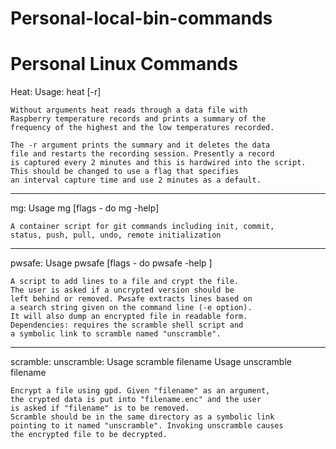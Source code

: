 # Personal-local-bin-commands
# Personal Linux Commands


Heat:
    Usage: heat [-r]
        
    Without arguments heat reads through a data file with
    Raspberry temperature records and prints a summary of the
    frequency of the highest and the low temperatures recorded.
    
    The -r argument prints the summary and it deletes the data
    file and restarts the recording session. Presently a record
    is captured every 2 minutes and this is hardwired into the script.
    This should be changed to use a flag that specifies
    an interval capture time and use 2 minutes as a default.

--------------------

mg:
    Usage mg [flags - do mg -help]

    A container script for git commands including init, commit,
    status, push, pull, undo, remote initialization

--------------------

pwsafe:
    Usage pwsafe [flags - do pwsafe -help ]

    A script to add lines to a file and crypt the file.
    The user is asked if a uncrypted version should be 
    left behind or removed. Pwsafe extracts lines based on
    a search string given on the command line (-e option).
    It will also dump an encrypted file in readable form.
    Dependencies: requires the scramble shell script and
    a symbolic link to scramble named "unscramble".
    
--------------------

scramble:
unscramble:
    Usage scramble filename
    Usage unscramble filename

    Encrypt a file using gpd. Given "filename" as an argument,
    the crypted data is put into "filename.enc" and the user
    is asked if "filename" is to be removed. 
    Scramble should be in the same directory as a symbolic link
    pointing to it named "unscramble". Invoking unscramble causes
    the encrypted file to be decrypted.
